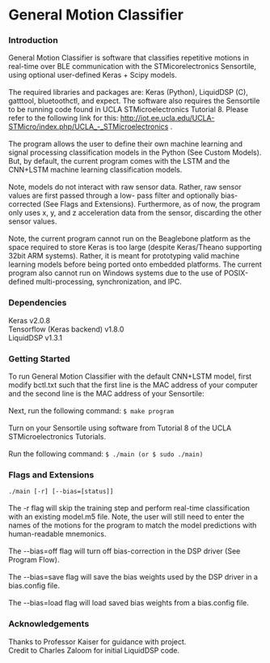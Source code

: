 # General Motion Classifier
### Introduction
General Motion Classifier is software that classifies repetitive motions in real-time over BLE communication
with the STMicorelectronics Sensortile, using optional user-defined Keras + Scipy models.
<br><br>
The required libraries and packages are: Keras (Python), LiquidDSP (C), gatttool, bluetoothctl, and expect.
The software also requires the Sensortile to be running code found in UCLA STMicroelectronics Tutorial 8.
Please refer to the following link for this: http://iot.ee.ucla.edu/UCLA-STMicro/index.php/UCLA_-_STMicroelectronics .
<br><br>
The program allows the user to define their own machine learning and signal processing classification
models in the Python (See Custom Models). But, by default, the current program comes with the LSTM and
the CNN+LSTM machine learning classification models.
<br><br>
Note, models do not interact with raw sensor data. Rather, raw sensor values are first passed through a low-
pass filter and optionally bias-corrected (See Flags and Extensions). Furthermore, as of now, the program
only uses x, y, and z acceleration data from the sensor, discarding the other sensor values.
<br><br>
Note, the current program cannot run on the Beaglebone platform as the space required to store Keras is
too large (despite Keras/Theano supporting 32bit ARM systems). Rather, it is meant for prototyping valid
machine learning models before being ported onto embedded platforms. The current program also cannot
run on Windows systems due to the use of POSIX-defined multi-processing, synchronization, and IPC.
### Dependencies
Keras v2.0.8
<br>
Tensorflow (Keras backend) v1.8.0
<br>
LiquidDSP v1.3.1
### Getting Started
To run General Motion Classifier with the default CNN+LSTM model, first modify bctl.txt such that the first
line is the MAC address of your computer and the second line is the MAC address of your Sensortile:
<br><br>
Next, run the following command: ```$ make program```
<br><br>
Turn on your Sensortile using software from Tutorial 8 of the UCLA STMicroelectronics Tutorials.
<br><br>
Run the following command: ```$ ./main (or $ sudo ./main)```
### Flags and Extensions
```./main [-r] [--bias=[status]]```
<br><br>
The -r flag will skip the training step and perform real-time classification with an existing model.m5 file.
Note, the user will still need to enter the names of the motions for the program to match the model
predictions with human-readable mnemonics.
<br><br>
The --bias=off flag will turn off bias-correction in the DSP driver (See Program Flow).
<br><br>
The --bias=save flag will save the bias weights used by the DSP driver in a bias.config file.
<br><br>
The --bias=load flag will load saved bias weights from a bias.config file.
### Acknowledgements
Thanks to Professor Kaiser for guidance with project. <br>
Credit to Charles Zaloom for initial LiquidDSP code.
